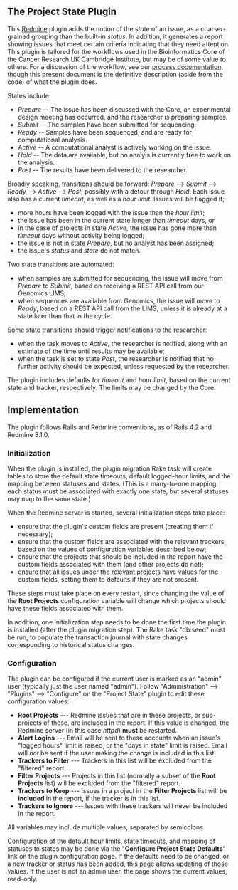 ## The Project State Plugin

This [Redmine](http://www.redmine.org/) plugin adds the notion of the
*state* of an issue, as a coarser-grained grouping than the built-in
*status*.  In addition, it generates a report showing issues that meet
certain criteria indicating that they need attention.  This plugin is
tailored for the workflows used in the  Bioinformatics Core of the
Cancer Research UK Cambridge Institute, but may be of some value to others.
For a discussion of the workflow, see our
[process documentation](https://github.com/crukci-bioinformatics/process_docs/blob/master/proposal/process_proposal.md),
though this present document is the definitive description (aside from the
code) of what the plugin does.

States include:

* *Prepare* -- The issue has been discussed with the Core, an experimental
             design meeting has occurred, and the researcher is preparing
             samples.
* *Submit* -- The samples have been submitted for sequencing.
* *Ready* -- Samples have been sequenced, and are ready for computational
           analysis.
* *Active* -- A computational analyst is actively working on the issue.
* *Hold* -- The data are available, but no analyis is currently free to work
          on the analysis.
* *Post* -- The results have been delivered to the researcher.

Broadly speaking, transitions should be forward:
*Prepare* --> *Submit* --> *Ready* --> *Active* --> *Post*, possibly with a
detour through *Hold*.  Each issue also has a current *timeout*, as well as
a *hour limit*.  Issues will be flagged if;

* more hours have been logged with the issue than the *hour limit*;
* the issue has been in the current state longer than *timeout* days, or
* in the case of projects in state *Active*, the issue has gone more than
  *timeout* days without activity being logged;
* the issue is not in state *Prepare*, but no analyst has been assigned;
* the issue's *status* and *state* do not match.

Two state transitions are automated:

* when samples are submitted for sequencing, the issue will move from
  *Prepare* to *Submit*, based on receiving a REST API call from our Genomics
  LIMS;
* when sequences are available from Genomics, the issue will move to *Ready*,
  based on a REST API call from the LIMS,
  unless it is already at a state later than that in the cycle.

Some state transitions should trigger notifications to the researcher:

* when the task moves to *Active*, the researcher is notified, along with an
  estimate of the time until results may be available;
* when the task is set to state *Post*, the researcher is notified that no
  further activity should be expected, unless requested by the researcher.

The plugin includes defaults for *timeout* and *hour limit*, based on the
current state and tracker, respectively.  The limits may be changed by
the Core.

## Implementation

The plugin follows Rails and Redmine conventions, as of Rails 4.2 and
Redmine 3.1.0.

### Initialization

When the plugin is installed, the plugin migration Rake task will create
tables to store the default state timeouts, default logged-hour limits,
and the mapping between statuses and states.  (This is a many-to-one mapping:
each status must be associated with exactly one state, but several statuses may
map to the same state.)

When the Redmine server is started, several initialization steps take place:

* ensure that the plugin's custom fields are present (creating them
  if necessary);
* ensure that the custom fields are associated with the relevant trackers,
  based on the values of configuration variables described below;
* ensure that the projects that should be included in the report have the
  custom fields associated with them (and other projects do not);
* ensure that all issues under the relevant projects have values for the
  custom fields, setting them to defaults if they are not present.

These steps must take place on every restart, since changing the value of
the **Root Projects** configuration variable will change which projects
should have these fields associated with them.

In addition, one initialization step needs to be done the first time the
plugin is installed (after the plugin migration step).  The Rake task
"db:seed" must be run, to populate the transaction journal with state
changes corresponding to historical status changes.

### Configuration

The plugin can be configured if the current user is marked as an "admin"
user (typically just the user named "admin").  Follow "Administration" --> 
"Plugins" --> "Configure" on the "Project State" plugin to edit these
configuration values:

* **Root Projects** --- Redmine issues that are in these projects, or
sub-projects of these, are included in the report.  If this value is changed,
the Redmine server (in this case *httpd*) **must** be restarted.
* **Alert Logins** --- Email will be sent to these accounts when an issue's
"logged hours" limit is raised, or the "days in state" limit is raised.  Email
will *not* be sent if the user making the change is included in this list.
* **Trackers to Filter** --- Trackers in this list will be excluded from the
"filtered" report.
* **Filter Projects** --- Projects in this list (normally a subset of the
**Root Projects** list) will be excluded from the "filtered" report.
* **Trackers to Keep** --- Issues in a project in the **Filter Projects** list
will be **included** in the report, if the tracker is in this list.
* **Trackers to Ignore** --- Issues with these trackers will never be included
in the report.

All variables may include multiple values, separated by semicolons.

Configuration of the default hour limits, state timeouts, and mapping of
statuses to states may be done via the "**Configure Project State Defaults**"
link on the plugin configuration page.  If the defaults need to be changed,
or a new tracker or status has been
added, this page allows updating of those values.  If the user is not an
admin user, the page shows the current values, read-only.
